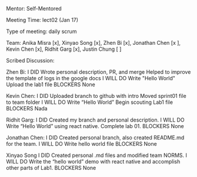 Mentor: Self-Mentored

Meeting Time: lect02 (Jan 17)

Type of meeting: daily scrum

Team: Anika Misra [x], Xinyao Song [x], Zhen Bi [x], Jonathan Chen [x ], Kevin Chen [x], Ridhit Garg [x], Justin Chung [  ]

Scribed Discussion:

Zhen Bi: 
I DID
    Wrote personal description, PR, and merge
    Helped to improve the template of logs in the google docs
I WILL DO
    Write "Hello World"
    Upload the lab1 file
BLOCKERS
    None

Kevin Chen:
I DID
    Uploaded branch to github with intro
    Moved sprint01 file to team folder
I WILL DO
    Write “Hello World”
    Begin scouting Lab1 file
BLOCKERS
    Nada

Ridhit Garg: 
I DID 
    Created my branch and personal description.
I WILL DO
    Write “Hello World” using react native.
    Complete lab 01.
BLOCKERS
	None

Jonathan Chen: 
I DID 
	Created personal branch, also created README.md for the team.
I WILL DO
    Write hello world file
BLOCKERS
	None

Xinyao Song 
I DID
	Created personal .md files and modified team NORMS. 
I WILL DO
	Write the “hello world” demo with react native and accomplish other parts of Lab1. 
BLOCKERS
	None
